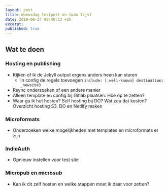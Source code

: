 ```yaml
---
layout: post
title: Woensdag testpost en todo lijst
date: 2018-06-27 09:40:13 +2h
excerpt:
published: true
---
```


## Wat te doen

### Hosting en publishing
* Kijken of ik de Jekyll output ergens anders heen kan sturen
	* In config de regels toevoegen
		`include: [.well-known]
		destination: _newsite3`
* Rsync onderzoeken of een andere manier
* Alleen template en config bij Gitlab plaatsen. Hoe op te zetten?
* Waar ga ik het hosten? Self hosting bij DO? Wat zou dat kosten? Overzicht hosting S3, DO en Netlify maken

### Microformats
* Onderzoeken welke mogelijkheden met templates en microformats er zijn

### IndieAuth
* Opnieuw instellen voor test site

### Micropub en microsub
* Kan ik dit zelf hosten en welke stappen moet ik daar voor zetten?